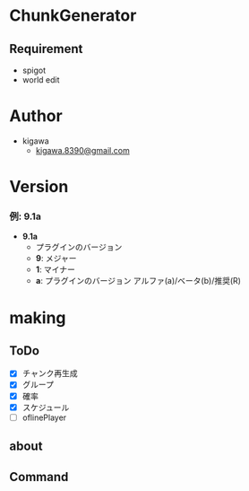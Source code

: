# ChunkGenerator



## Requirement

* spigot
* world edit

# Author

* kigawa
    * kigawa.8390@gmail.com

# Version

### 例: 9.1a
* **9.1a**
  * プラグインのバージョン
  * **9**: メジャー
  * **1**: マイナー
  * **a**: プラグインのバージョン アルファ(a)/ベータ(b)/推奨(R)

# making



## ToDo

* [x] チャンク再生成
* [x] グループ
* [x] 確率
* [x] スケジュール
* [ ] oflinePlayer

## about


## Command

